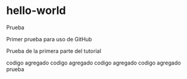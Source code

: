 # hello-world
Prueba

Primer prueba para uso de GitHub

Prueba de la primera parte del tutorial 


codigo agregado codigo agregado codigo agregado codigo agregado prueba
